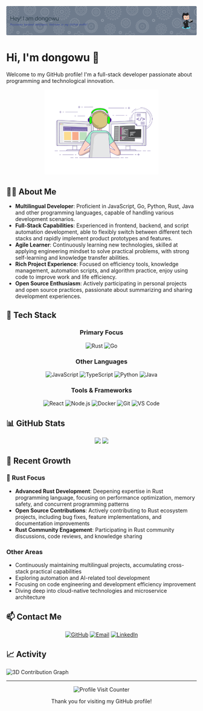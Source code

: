 ![Header](./github-header-image.png)

# Hi, I'm dongowu 👋

Welcome to my GitHub profile! I'm a full-stack developer passionate about programming and technological innovation.

<div align="center">
  <img src="./developer.gif" width="300" alt="Developer Animation">
</div>

## 🧑‍💻 About Me

- **Multilingual Developer**: Proficient in JavaScript, Go, Python, Rust, Java and other programming languages, capable of handling various development scenarios.
- **Full-Stack Capabilities**: Experienced in frontend, backend, and script automation development, able to flexibly switch between different tech stacks and rapidly implement product prototypes and features.
- **Agile Learner**: Continuously learning new technologies, skilled at applying engineering mindset to solve practical problems, with strong self-learning and knowledge transfer abilities.
- **Rich Project Experience**: Focused on efficiency tools, knowledge management, automation scripts, and algorithm practice, enjoy using code to improve work and life efficiency.
- **Open Source Enthusiasm**: Actively participating in personal projects and open source practices, passionate about summarizing and sharing development experiences.

## 🚀 Tech Stack

<div align="center">
  
### Primary Focus
![Rust](https://img.shields.io/badge/-Rust-000000?style=for-the-badge&logo=rust&logoColor=white)
![Go](https://img.shields.io/badge/-Go-00ADD8?style=flat-square&logo=go&logoColor=white)

### Other Languages
![JavaScript](https://img.shields.io/badge/-JavaScript-F7DF1E?style=flat-square&logo=javascript&logoColor=black)
![TypeScript](https://img.shields.io/badge/-TypeScript-3178C6?style=flat-square&logo=typescript&logoColor=white)
![Python](https://img.shields.io/badge/-Python-3776AB?style=flat-square&logo=python&logoColor=white)
![Java](https://img.shields.io/badge/-Java-007396?style=flat-square&logo=java&logoColor=white)

### Tools & Frameworks
![React](https://img.shields.io/badge/-React-61DAFB?style=flat-square&logo=react&logoColor=black)
![Node.js](https://img.shields.io/badge/-Node.js-339933?style=flat-square&logo=node.js&logoColor=white)
![Docker](https://img.shields.io/badge/-Docker-2496ED?style=flat-square&logo=docker&logoColor=white)
![Git](https://img.shields.io/badge/-Git-F05032?style=flat-square&logo=git&logoColor=white)
![VS Code](https://img.shields.io/badge/-VS%20Code-007ACC?style=flat-square&logo=visual-studio-code&logoColor=white)

</div>

## 📊 GitHub Stats

<div align="center">
  <img height="180em" src="https://github-readme-stats.vercel.app/api?username=dongowu&show_icons=true&theme=radical&include_all_commits=true&count_private=true"/>
  <img height="180em" src="https://github-readme-stats.vercel.app/api/top-langs/?username=dongowu&layout=compact&langs_count=7&theme=radical"/>
</div>

## 🌱 Recent Growth

### 🦀 Rust Focus
- **Advanced Rust Development**: Deepening expertise in Rust programming language, focusing on performance optimization, memory safety, and concurrent programming patterns
- **Open Source Contributions**: Actively contributing to Rust ecosystem projects, including bug fixes, feature implementations, and documentation improvements
- **Rust Community Engagement**: Participating in Rust community discussions, code reviews, and knowledge sharing

### Other Areas
- Continuously maintaining multilingual projects, accumulating cross-stack practical capabilities
- Exploring automation and AI-related tool development
- Focusing on code engineering and development efficiency improvement
- Diving deep into cloud-native technologies and microservice architecture

## 📫 Contact Me

<div align="center">
  
[![GitHub](https://img.shields.io/badge/-GitHub-181717?style=for-the-badge&logo=github)](https://github.com/dongowu)
[![Email](https://img.shields.io/badge/-Email-D14836?style=for-the-badge&logo=gmail&logoColor=white)](mailto:your.email@example.com)
[![LinkedIn](https://img.shields.io/badge/-LinkedIn-0077B5?style=for-the-badge&logo=linkedin)](https://linkedin.com/in/yourusername)

</div>

## 📈 Activity

![3D Contribution Graph](https://github-profile-3d-contrib.vercel.app/api?username=dongowu&theme=dark)

---

<div align="center">
  <img src="https://komarev.com/ghpvc/?username=dongowu&color=blueviolet" alt="Profile Visit Counter" />
  <p>Thank you for visiting my GitHub profile!</p>
</div>
